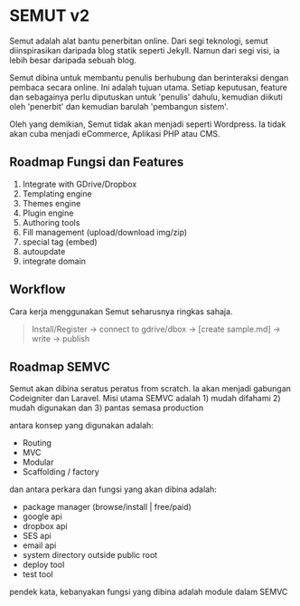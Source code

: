 # SEMUT v2

Semut adalah alat bantu penerbitan online. Dari segi teknologi, semut diinspirasikan daripada blog statik seperti Jekyll. Namun dari segi visi, ia lebih besar daripada sebuah blog.

Semut dibina untuk membantu penulis berhubung dan berinteraksi dengan pembaca secara online. Ini adalah tujuan utama. Setiap keputusan, feature dan sebagainya perlu diputuskan untuk 'penulis' dahulu, kemudian diikuti oleh 'penerbit' dan kemudian barulah 'pembangun sistem'.

Oleh yang demikian, Semut tidak akan menjadi seperti Wordpress. Ia tidak akan cuba menjadi eCommerce, Aplikasi PHP atau CMS.

## Roadmap Fungsi dan Features

1. Integrate with GDrive/Dropbox
2. Templating engine
3. Themes engine
4. Plugin engine
5. Authoring tools
6. Fill management (upload/download img/zip)
7. special tag (embed)
8. autoupdate
9. integrate domain

## Workflow

Cara kerja menggunakan Semut seharusnya ringkas sahaja.

> Install/Register -> connect to gdrive/dbox -> [create sample.md] -> write -> publish

## Roadmap SEMVC

Semut akan dibina seratus peratus from scratch. Ia akan menjadi gabungan Codeigniter dan Laravel. Misi utama SEMVC adalah 1) mudah difahami 2) mudah digunakan dan 3) pantas semasa production

antara konsep yang digunakan adalah:

- Routing
- MVC
- Modular
- Scaffolding / factory

dan antara perkara dan fungsi yang akan dibina adalah:

- package manager (browse/install | free/paid)
- google api
- dropbox api
- SES api
- email api
- system directory outside public root
- deploy tool
- test tool

pendek kata, kebanyakan fungsi yang dibina adalah module dalam SEMVC
